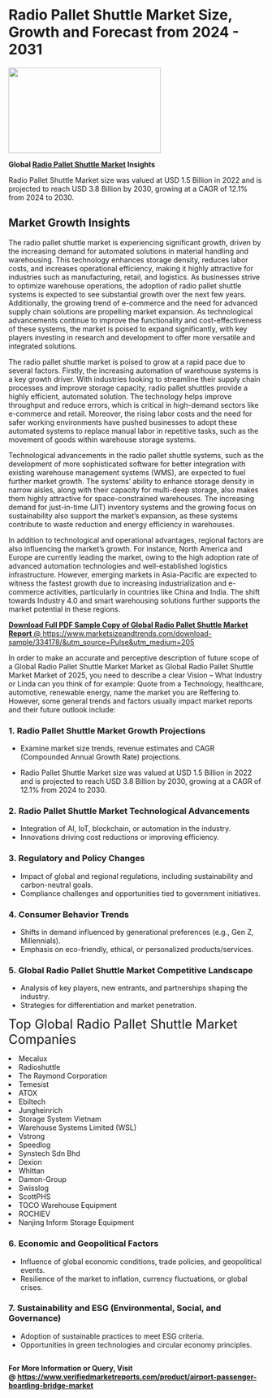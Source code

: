 <H1>Radio Pallet Shuttle Market Size, Growth and Forecast from 2024 - 2031</H1><img class="aligncenter size-medium wp-image-584254" src="https://thirdeyenews.in/wp-content/uploads/2024/09/Global-Market-Research-300x168.jpeg" alt="" width="300" height="168" /><p><strong>Global&nbsp;<a href="https://www.marketsizeandtrends.com/download-sample/334178/&amp;utm_source=Pulse&amp;utm_medium=205">Radio Pallet Shuttle Market</a> Insights</strong></p><p>Radio Pallet Shuttle Market size was valued at USD 1.5 Billion in 2022 and is projected to reach USD 3.8 Billion by 2030, growing at a CAGR of 12.1% from 2024 to 2030.</p><p><h2>Market Growth Insights</h2> <p>The radio pallet shuttle market is experiencing significant growth, driven by the increasing demand for automated solutions in material handling and warehousing. This technology enhances storage density, reduces labor costs, and increases operational efficiency, making it highly attractive for industries such as manufacturing, retail, and logistics. As businesses strive to optimize warehouse operations, the adoption of radio pallet shuttle systems is expected to see substantial growth over the next few years. Additionally, the growing trend of e-commerce and the need for advanced supply chain solutions are propelling market expansion. As technological advancements continue to improve the functionality and cost-effectiveness of these systems, the market is poised to expand significantly, with key players investing in research and development to offer more versatile and integrated solutions.</p> <p><a href="#"></a></p> <p>The radio pallet shuttle market is poised to grow at a rapid pace due to several factors. Firstly, the increasing automation of warehouse systems is a key growth driver. With industries looking to streamline their supply chain processes and improve storage capacity, radio pallet shuttles provide a highly efficient, automated solution. The technology helps improve throughput and reduce errors, which is critical in high-demand sectors like e-commerce and retail. Moreover, the rising labor costs and the need for safer working environments have pushed businesses to adopt these automated systems to replace manual labor in repetitive tasks, such as the movement of goods within warehouse storage systems.</p> <p>Technological advancements in the radio pallet shuttle systems, such as the development of more sophisticated software for better integration with existing warehouse management systems (WMS), are expected to fuel further market growth. The systems’ ability to enhance storage density in narrow aisles, along with their capacity for multi-deep storage, also makes them highly attractive for space-constrained warehouses. The increasing demand for just-in-time (JIT) inventory systems and the growing focus on sustainability also support the market’s expansion, as these systems contribute to waste reduction and energy efficiency in warehouses.</p> <p>In addition to technological and operational advantages, regional factors are also influencing the market’s growth. For instance, North America and Europe are currently leading the market, owing to the high adoption rate of advanced automation technologies and well-established logistics infrastructure. However, emerging markets in Asia-Pacific are expected to witness the fastest growth due to increasing industrialization and e-commerce activities, particularly in countries like China and India. The shift towards Industry 4.0 and smart warehousing solutions further supports the market potential in these regions.</p> <p><a href="#"></p><p><span class=""><strong>Download Full PDF Sample Copy of Global Radio Pallet Shuttle Market Report</strong> @ <a href="https://www.marketsizeandtrends.com/download-sample/334178/&amp;utm_source=Pulse&amp;utm_medium=205" target="_blank">https://www.marketsizeandtrends.com/download-sample/334178/&amp;utm_source=Pulse&amp;utm_medium=205</a></span></p><p>In order to make an accurate and perceptive description of future scope of a Global&nbsp;Radio Pallet Shuttle Market Market as Global&nbsp;Radio Pallet Shuttle Market Market of 2025, you need to describe a clear Vision &ndash; What Industry or Linda can you think of for example: Quote from a Technology, healthcare, automotive, renewable energy, name the market you are Reffering to. However, some general trends and factors usually impact market reports and their future outlook include:</p><h3>1.&nbsp;<strong>Radio Pallet Shuttle Market Growth Projections</strong></h3><ul><li>Examine market size trends, revenue estimates and CAGR (Compounded Annual Growth Rate) projections.</li><li><p>Radio Pallet Shuttle Market size was valued at USD 1.5 Billion in 2022 and is projected to reach USD 3.8 Billion by 2030, growing at a CAGR of 12.1% from 2024 to 2030.</p></li></ul><h3>2.&nbsp;<strong>Radio Pallet Shuttle Market Technological Advancements</strong></h3><ul><li>Integration of AI, IoT, blockchain, or automation in the industry.</li><li>Innovations driving cost reductions or improving efficiency.</li></ul><h3>3.&nbsp;<strong>Regulatory and Policy Changes</strong></h3><ul><li>Impact of global and regional regulations, including sustainability and carbon-neutral goals.</li><li>Compliance challenges and opportunities tied to government initiatives.</li></ul><h3>4.&nbsp;<strong>Consumer Behavior Trends</strong></h3><ul><li>Shifts in demand influenced by generational preferences (e.g., Gen Z, Millennials).</li><li>Emphasis on eco-friendly, ethical, or personalized products/services.</li></ul><h3>5.&nbsp;<strong>Global Radio Pallet Shuttle Market Competitive Landscape</strong></h3><ul><li>Analysis of key players, new entrants, and partnerships shaping the industry.</li><li>Strategies for differentiation and market penetration.</li></ul><p data-pm-slice="1 1 []"><span style="color: inherit; font-family: inherit; font-size: 25px;">Top Global Radio Pallet Shuttle Market Companies</span></p><div class="" data-test-id=""><p><li>Mecalux</li><li> Radioshuttle</li><li> The Raymond Corporation</li><li> Temesist</li><li> ATOX</li><li> Ebiltech</li><li> Jungheinrich</li><li> Storage System Vietnam</li><li> Warehouse Systems Limited (WSL)</li><li> Vstrong</li><li> Speedlog</li><li> Synstech Sdn Bhd</li><li> Dexion</li><li> Whittan</li><li> Damon-Group</li><li> Swisslog</li><li> ScottPHS</li><li> TOCO Warehouse Equipment</li><li> ROCHIEV</li><li> Nanjing Inform Storage Equipment</li></p></div><h3>6.&nbsp;<strong>Economic and Geopolitical Factors</strong></h3><ul><li>Influence of global economic conditions, trade policies, and geopolitical events.</li><li>Resilience of the market to inflation, currency fluctuations, or global crises.</li></ul><h3>7.&nbsp;<strong>Sustainability and ESG (Environmental, Social, and Governance)</strong></h3><ul><li>Adoption of sustainable practices to meet ESG criteria.</li><li>Opportunities in green technologies and circular economy principles.</li></ul><h2><strong style="font-size: 14px;">For More Information or Query, Visit @&nbsp;</strong><a style="background-color: #ffffff; font-size: 14px;" href="https://www.marketsizeandtrends.com/report/radio-pallet-shuttle-market/" target="_blank">https://www.verifiedmarketreports.com/product/airport-passenger-boarding-bridge-market</a></h2>

